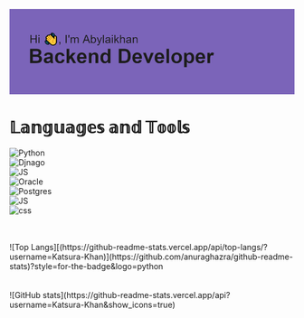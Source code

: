 ![](https://github.com/Katsura-Khan/Katsura-Khan/blob/main/header.png)
<h1>𝕃𝕒𝕟𝕘𝕦𝕒𝕘𝕖𝕤 𝕒𝕟𝕕 𝕋𝕠𝕠𝕝𝕤</h1>

![Python](https://img.shields.io/badge/-PYTHON-090909??style=for-the-badge&logo=python)
<br>
![Djnago](https://img.shields.io/badge/-DJANGO-090909??style=for-the-badge&logo=django)
<br>
![JS](https://img.shields.io/badge/-JavaScript-090909??style=for-the-badge&logo=javascript)
<br>
![Oracle](https://img.shields.io/badge/-ORACLE-090909??style=for-the-badge&logo=oracle)
<br>
![Postgres](https://img.shields.io/badge/-POSTGRESS-090909?style=for-the-badge&logo=postgresql)
<br>
![JS](https://img.shields.io/badge/-HTML-090909??style=for-the-badge&logo=HTML)
<br>
![css](https://img.shields.io/badge/-CSS-090909??style=for-the-badge&logo=CSS)



<br>
<br>
![Top Langs][(https://github-readme-stats.vercel.app/api/top-langs/?username=Katsura-Khan)](https://github.com/anuraghazra/github-readme-stats)?style=for-the-badge&logo=python
<br>
<br>
<br>
![GitHub stats](https://github-readme-stats.vercel.app/api?username=Katsura-Khan&show_icons=true)  


